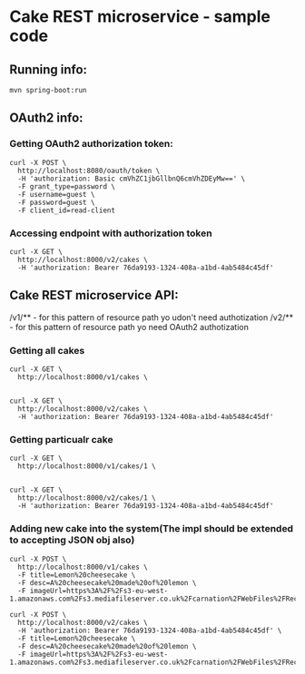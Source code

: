 # Cake REST microservice - sample code

## Running info:

```
mvn spring-boot:run
```

## OAuth2 info:

### Getting OAuth2 authorization token:

```
curl -X POST \
  http://localhost:8080/oauth/token \
  -H 'authorization: Basic cmVhZC1jbGllbnQ6cmVhZDEyMw==' \
  -F grant_type=password \
  -F username=guest \
  -F password=guest \
  -F client_id=read-client
```

### Accessing endpoint with authorization token

```
curl -X GET \
  http://localhost:8000/v2/cakes \
  -H 'authorization: Bearer 76da9193-1324-408a-a1bd-4ab5484c45df'
```



## Cake REST microservice API:

/v1/** - for this pattern of resource path yo udon't need authotization
/v2/** - for this pattern of resource path yo need OAuth2 authotization

### Getting all cakes

```
curl -X GET \
  http://localhost:8000/v1/cakes \


curl -X GET \
  http://localhost:8000/v2/cakes \
  -H 'authorization: Bearer 76da9193-1324-408a-a1bd-4ab5484c45df'
```

### Getting particualr cake

```
curl -X GET \
  http://localhost:8000/v1/cakes/1 \


curl -X GET \
  http://localhost:8000/v2/cakes/1 \
  -H 'authorization: Bearer 76da9193-1324-408a-a1bd-4ab5484c45df'
```

### Adding new cake into the system(The impl should be extended to accepting JSON obj also)

```
curl -X POST \
  http://localhost:8000/v1/cakes \
  -F title=Lemon%20cheesecake \
  -F desc=A%20cheesecake%20made%20of%20lemon \
  -F imageUrl=https%3A%2F%2Fs3-eu-west-1.amazonaws.com%2Fs3.mediafileserver.co.uk%2Fcarnation%2FWebFiles%2FRecipeImages%2Flemoncheesecake_lg.jpg

curl -X POST \
  http://localhost:8000/v2/cakes \
  -H 'authorization: Bearer 76da9193-1324-408a-a1bd-4ab5484c45df' \
  -F title=Lemon%20cheesecake \
  -F desc=A%20cheesecake%20made%20of%20lemon \
  -F imageUrl=https%3A%2F%2Fs3-eu-west-1.amazonaws.com%2Fs3.mediafileserver.co.uk%2Fcarnation%2FWebFiles%2FRecipeImages%2Flemoncheesecake_lg.jpg
```
